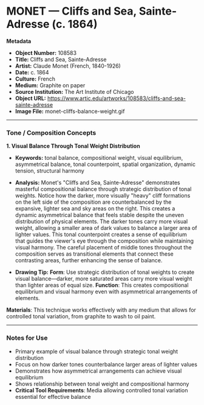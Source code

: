 # MONET — Cliffs and Sea, Sainte-Adresse (c. 1864)

**Metadata**  
- **Object Number:** 108583  
- **Title:** Cliffs and Sea, Sainte-Adresse  
- **Artist:** Claude Monet (French, 1840-1926)  
- **Date:** c. 1864  
- **Culture:** French  
- **Medium:** Graphite on paper  
- **Source Institution:** The Art Institute of Chicago  
- **Object URL:** https://www.artic.edu/artworks/108583/cliffs-and-sea-sainte-adresse  
- **Image File:** monet-cliffs-balance-weight.gif  

---

### Tone / Composition Concepts

**1. Visual Balance Through Tonal Weight Distribution**  
- **Keywords:** tonal balance, compositional weight, visual equilibrium, asymmetrical balance, tonal counterpoint, spatial organization, dynamic tension, structural harmony

- **Analysis:** Monet's "Cliffs and Sea, Sainte-Adresse" demonstrates masterful compositional balance through strategic distribution of tonal weights. Notice how the darker, more visually "heavy" cliff formations on the left side of the composition are counterbalanced by the expansive, lighter sea and sky areas on the right. This creates a dynamic asymmetrical balance that feels stable despite the uneven distribution of physical elements. The darker tones carry more visual weight, allowing a smaller area of dark values to balance a larger area of lighter values. This tonal counterpoint creates a sense of equilibrium that guides the viewer's eye through the composition while maintaining visual harmony. The careful placement of middle tones throughout the composition serves as transitional elements that connect these contrasting areas, further enhancing the sense of balance.

- **Drawing Tip:**
**Form**: Use strategic distribution of tonal weights to create visual balance—darker, more saturated areas carry more visual weight than lighter areas of equal size.
**Function**: This creates compositional equilibrium and visual harmony even with asymmetrical arrangements of elements.

**Materials**: This technique works effectively with any medium that allows for controlled tonal variation, from graphite to wash to oil paint.

---

### Notes for Use
- Primary example of visual balance through strategic tonal weight distribution
- Focus on how darker tones counterbalance larger areas of lighter values
- Demonstrates how asymmetrical arrangements can achieve visual equilibrium
- Shows relationship between tonal weight and compositional harmony
- **Critical Tool Requirements**: Media allowing controlled tonal variation essential for effective balance
